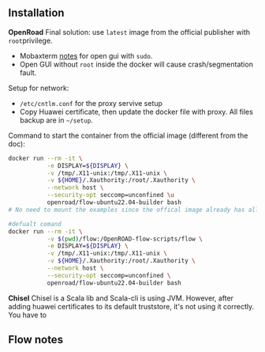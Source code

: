 ## Installation
**OpenRoad**
Final solution: use `latest` image from the official publisher with `root`privilege.

+ Mobaxterm [notes](https://blog.mobatek.net/post/how-to-keep-X11-display-after-su-or-sudo/) for open gui with `sudo`.
+ Open GUI without `root` inside the docker will cause crash/segmentation fault.

Setup for network:
+ `/etc/cntlm.conf` for the proxy servive setup
+ Copy Huawei certificate, then update the docker file with proxy.
All files backup are in `~/setup`.

Command to start the container from the official image (different from the doc):
```bash
docker run --rm -it \
           -e DISPLAY=${DISPLAY} \
           -v /tmp/.X11-unix:/tmp/.X11-unix \
           -v ${HOME}/.Xauthority:/root/.Xauthority \
           --network host \
           --security-opt seccomp=unconfined \u
           openroad/flow-ubuntu22.04-builder bash
# No need to mount the examples since the offical image already has all sources

#defualt comand
docker run --rm -it \
		   -v $(pwd)/flow:/OpenROAD-flow-scripts/flow \
           -e DISPLAY=${DISPLAY} \
           -v /tmp/.X11-unix:/tmp/.X11-unix \
           -v ${HOME}/.Xauthority:/root/.Xauthority \
           --network host \
           --security-opt seccomp=unconfined \
           openroad/flow-ubuntu22.04-builder bash
```
**Chisel**
Chisel is a Scala lib and Scala-cli is using JVM. 
However, after adding huawei certificates to its default truststore, it's not using it correctly. You have to 

## Flow notes 
<!--stackedit_data:
eyJoaXN0b3J5IjpbMjExOTIxNTEwNywzNjgwNzQ1MDEsNTYwOD
U2ODgyLDE4NzUxMzY2MjQsLTE0MzEyNTE5NTIsLTEwNjAxMTk2
NSwtNzM2NDI2MDAwLC0xNzY1Nzg5MTgyLC0xMjU0MDcyMzY0LC
0xMTM4NjA4MzAyLDE0NzQ0OTY0NTgsOTM4MTk4NjY4LC0xMzQ3
NDY1OTU1LDE2OTI5MTk2OTZdfQ==
-->